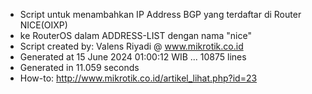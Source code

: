 - Script untuk menambahkan IP Address BGP yang terdaftar di Router NICE(OIXP)
- ke RouterOS dalam ADDRESS-LIST dengan nama "nice"
- Script created by: Valens Riyadi @ www.mikrotik.co.id
- Generated at 15 June 2024 01:00:12 WIB ... 10875 lines
- Generated in 11.059 seconds
- How-to: http://www.mikrotik.co.id/artikel_lihat.php?id=23
